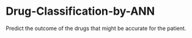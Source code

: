 # Drug-Classification-by-ANN
Predict the outcome of the drugs that might be accurate for the patient.
